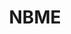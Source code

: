 ---
facebook: https://facebook.com/pages/National-Board-of-Medical-Examiners/223277531027729
keywords:
- National Board of Medical Examiners
linkedin: https://linkedin.com/company/national-board-of-medical-examiners
logohandle: nbme
sort: nbme
title: NBME
twitter: https://x.com/NBMEnow
website: https://www.nbme.org/
---